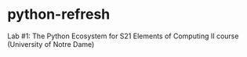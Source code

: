# python-refresh
Lab #1: The Python Ecosystem for S21 Elements of Computing II course (University of Notre Dame)
